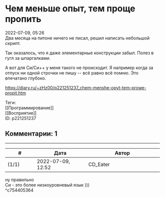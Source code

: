 Чем меньше опыт, тем проще пропить
==================================

  
2022-07-09, 05:26  
 Два месяца на питоне ничего не писал, решил написать небольшой скрипт.   
   
 Так оказалось, что я даже элементарные конструкции забыл. Полез в гугл за шпаргалками.   
   
 А вот для Си/Си++ у меня такого не происходит. Я например когда за отпуск ни одной строчки не пишу -- всё равно всё помню. Это впечатано глубоко.   
  
<https://diary.ru/~zHz00/p221251237_chem-menshe-opyt-tem-prowe-propit.htm>  
  
Теги:  
[[Программирование]]  
[[Восприятие]]  
ID: p221251237  


Комментарии: 1
--------------

  


---



|         #         |              Дата              |                     Автор                     |           ID           |
| --- | --- | --- | --- |
| (1/1) | 2022-07-09, 12:52 | CD\_Eater | c754405364 |

  
 ну правильно   
 Си - это более низкоуровневый язык )))   
 ^c754405364